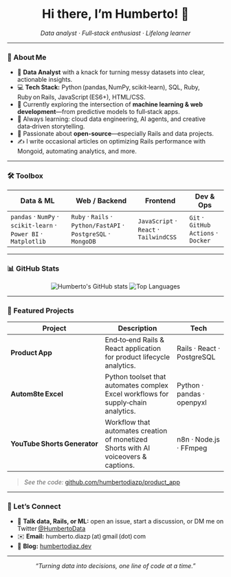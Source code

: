 <!-- Humberto Diaz – GitHub Profile README -->

<h1 align="center">Hi there, I’m Humberto! 👋</h1>
<p align="center">
  <em>Data analyst · Full‑stack enthusiast · Lifelong learner</em>
</p>

---

### 🚀  About Me
- 🔭 **Data Analyst** with a knack for turning messy datasets into clear, actionable insights.  
- 💻 **Tech Stack:** Python (pandas, NumPy, scikit‑learn), SQL, Ruby, Ruby on Rails, JavaScript (ES6+), HTML/CSS.  
- 🧠 Currently exploring the intersection of **machine learning & web development**—from predictive models to full‑stack apps.  
- 🌱 Always learning: cloud data engineering, AI agents, and creative data‑driven storytelling.  
- 🔌 Passionate about **open‑source**—especially Rails and data projects.  
- ✍️ I write occasional articles on optimizing Rails performance with Mongoid, automating analytics, and more.

---

### 🛠️  Toolbox

| Data & ML | Web / Backend | Frontend | Dev & Ops |
|-----------|---------------|----------|-----------|
| `pandas` · `NumPy` · `scikit‑learn` · `Power BI` · `Matplotlib` | `Ruby` · `Rails` · `Python/FastAPI` · `PostgreSQL` · `MongoDB` | `JavaScript` · `React` · `TailwindCSS` | `Git` · `GitHub Actions` · `Docker` |

---

### 📊  GitHub Stats
<p align="center">
  <img src="https://github-readme-stats.vercel.app/api?username=humbertodiazp&show_icons=true&hide=issues&count_private=true" alt="Humberto's GitHub stats">
  <img src="https://github-readme-stats.vercel.app/api/top-langs/?username=humbertodiazp&layout=compact&hide=html" alt="Top Languages">
</p>

---

### 🌟  Featured Projects
| Project | Description | Tech |
|---------|-------------|------|
| **Product App** | End‑to‑end Rails & React application for product lifecycle analytics. | Rails · React · PostgreSQL |
| **Autom8te Excel** | Python toolset that automates complex Excel workflows for supply‑chain analytics. | Python · pandas · openpyxl |
| **YouTube Shorts Generator** | Workflow that automates creation of monetized Shorts with AI voiceovers & captions. | n8n · Node.js · FFmpeg |

> *See the code:* [github.com/humbertodiazp/product_app](https://github.com/humbertodiazp/product_app)

---

### 🤝  Let’s Connect
- 💬 **Talk data, Rails, or ML:** open an issue, start a discussion, or DM me on Twitter [@HumbertoData](https://twitter.com/HumbertoData)  
- ✉️ **Email:** humberto.diazp (at) gmail (dot) com  
- 📝 **Blog:** [humbertodiaz.dev](https://humbertodiaz.dev)

---

<p align="center">
  <i>“Turning data into decisions, one line of code at a time.”</i>
</p>
